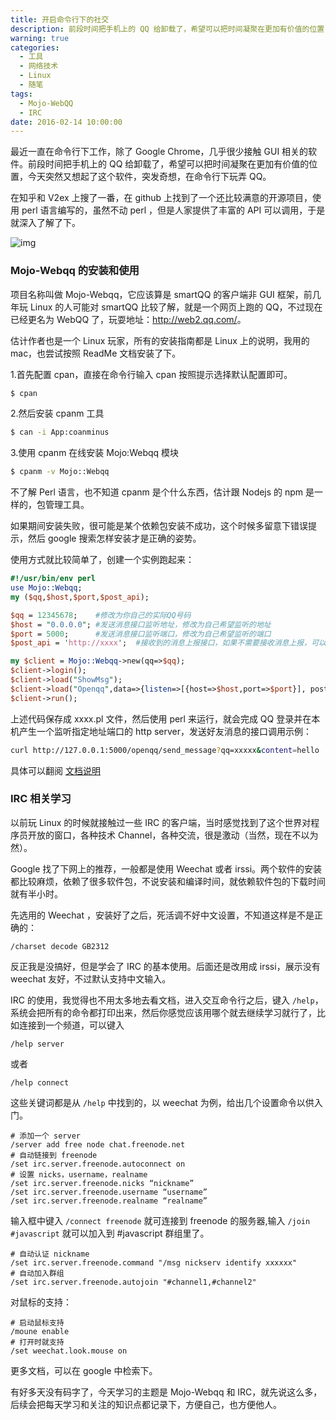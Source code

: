 ```yaml
---
title: 开启命令行下的社交
description: 前段时间把手机上的 QQ 给卸载了，希望可以把时间凝聚在更加有价值的位置，今天突然又想起了这个软件，突发奇想，在命令行下玩弄 QQ。
warning: true
categories:
  - 工具
  - 网络技术
  - Linux
  - 随笔
tags:
  - Mojo-WebQQ
  - IRC
date: 2016-02-14 10:00:00
---
```



最近一直在命令行下工作，除了 Google Chrome，几乎很少接触 GUI 相关的软件。前段时间把手机上的 QQ 给卸载了，希望可以把时间凝聚在更加有价值的位置，今天突然又想起了这个软件，突发奇想，在命令行下玩弄 QQ。

<!--more-->

在知乎和 V2ex 上搜了一番，在 github 上找到了一个还比较满意的开源项目，使用 perl 语言编写的，虽然不动 perl ，但是人家提供了丰富的 API 可以调用，于是就深入了解了下。

![img](https://cdn.jsdelivr.net/gh/barretlee/blog/blog/src/blogimgs/2016/02/14/20160202_f7aea0c0.png)

### Mojo-Webqq 的安装和使用

项目名称叫做 Mojo-Webqq，它应该算是 smartQQ 的客户端非 GUI 框架，前几年玩 Linux 的人可能对 smartQQ 比较了解，就是一个网页上跑的 QQ，不过现在已经更名为 WebQQ 了，玩耍地址：<http://web2.qq.com/>。

估计作者也是一个 Linux 玩家，所有的安装指南都是 Linux 上的说明，我用的 mac，也尝试按照 ReadMe 文档安装了下。

1.首先配置 cpan，直接在命令行输入 cpan 按照提示选择默认配置即可。

```bash
$ cpan
```

2.然后安装 cpanm 工具

```bash
$ can -i App:coanminus
```

3.使用 cpanm 在线安装 Mojo:Webqq 模块

```bash
$ cpanm -v Mojo::Webqq
```

不了解 Perl 语言，也不知道 cpanm 是个什么东西，估计跟 Nodejs 的 npm 是一样的，包管理工具。

如果期间安装失败，很可能是某个依赖包安装不成功，这个时候多留意下错误提示，然后 google 搜索怎样安装才是正确的姿势。

使用方式就比较简单了，创建一个实例跑起来：

```perl
#!/usr/bin/env perl
use Mojo::Webqq;
my ($qq,$host,$port,$post_api);

$qq = 12345678;    #修改为你自己的实际QQ号码
$host = "0.0.0.0"; #发送消息接口监听地址，修改为自己希望监听的地址
$port = 5000;      #发送消息接口监听端口，修改为自己希望监听的端口
$post_api = 'http://xxxx';  #接收到的消息上报接口，如果不需要接收消息上报，可以删除此行

my $client = Mojo::Webqq->new(qq=>$qq);
$client->login();
$client->load("ShowMsg");
$client->load("Openqq",data=>{listen=>[{host=>$host,port=>$port}], post_api=>$post_api});
$client->run();
```

上述代码保存成 xxxx.pl 文件，然后使用 perl 来运行，就会完成 QQ 登录并在本机产生一个监听指定地址端口的 http server，发送好友消息的接口调用示例：

```bash
curl http://127.0.0.1:5000/openqq/send_message?qq=xxxxx&content=hello
```

具体可以翻阅 [文档说明](//github.com/sjdy521/Mojo-Webqq/blob/master/README.md)

### IRC 相关学习

以前玩 Linux 的时候就接触过一些 IRC 的客户端，当时感觉找到了这个世界对程序员开放的窗口，各种技术 Channel，各种交流，很是激动（当然，现在不以为然）。

Google 找了下网上的推荐，一般都是使用 Weechat 或者 irssi。两个软件的安装都比较麻烦，依赖了很多软件包，不说安装和编译时间，就依赖软件包的下载时间就有半小时。

先选用的 Weechat ，安装好了之后，死活调不好中文设置，不知道这样是不是正确的：

```
/charset decode GB2312
```

反正我是没搞好，但是学会了 IRC 的基本使用。后面还是改用成 irssi，展示没有 weechat 友好，不过默认支持中文输入。

IRC 的使用，我觉得也不用太多地去看文档，进入交互命令行之后，键入 `/help`，系统会把所有的命令都打印出来，然后你感觉应该用哪个就去继续学习就行了，比如连接到一个频道，可以键入

```
/help server
```

或者 

```
/help connect
```

这些关键词都是从 `/help` 中找到的，以 weechat 为例，给出几个设置命令以供入门。

```
# 添加一个 server
/server add free node chat.freenode.net
# 自动链接到 freenode
/set irc.server.freenode.autoconnect on
# 设置 nicks，username，realname
/set irc.server.freenode.nicks “nickname”
/set irc.server.freenode.username “username”
/set irc.server.freenode.realname “realname”
```

输入框中键入 `/connect freenode` 就可连接到 freenode 的服务器,输入 `/join #javascript` 就可以加入到 #javascript 群组里了。


```
# 自动认证 nickname
/set irc.server.freenode.command "/msg nickserv identify xxxxxx"
# 自动加入群组
/set irc.server.freenode.autojoin "#channel1,#channel2"
```

对鼠标的支持：

```
# 启动鼠标支持
/moune enable
# 打开时就支持
/set weechat.look.mouse on
```

更多文档，可以在 google 中检索下。

有好多天没有码字了，今天学习的主题是 Mojo-Webqq 和 IRC，就先说这么多，后续会把每天学习和关注的知识点都记录下，方便自己，也方便他人。